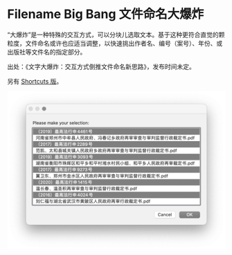 # Filename Big Bang 文件命名大爆炸

“大爆炸”是一种特殊的交互方式，可以分块儿选取文本。基于这种更符合直觉的颗粒度，文件命名或许也应适当调整，以快速挑出作者名、编号（案号）、年份、或出版社等文件名的指定部分。

出处：《文字大爆炸：交互方式倒推文件命名新思路》，发布时间未定。

另有 [Shortcuts 版](https://github.com/BlackwinMin/Shortcuts-Actions-gallery/tree/master/Filename%20Big%20Bang)。

![title](img.png)
